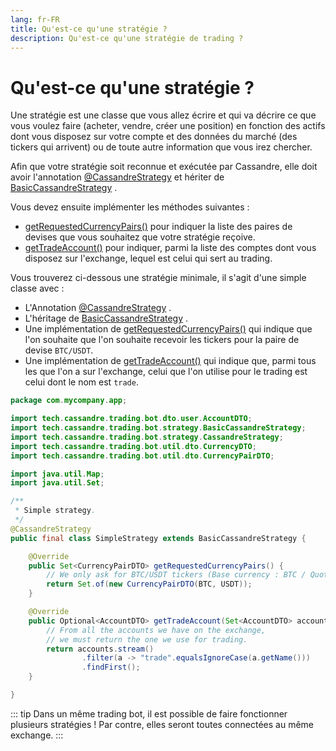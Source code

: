 ```yaml
---
lang: fr-FR
title: Qu'est-ce qu'une stratégie ?
description: Qu'est-ce qu'une stratégie de trading ?
---
```


# Qu'est-ce qu'une stratégie ?

Une stratégie est une classe que vous allez écrire et qui va décrire ce que vous voulez faire (acheter, vendre, créer
une position) en fonction des actifs dont vous disposez sur votre compte et des données du marché (des tickers qui
arrivent) ou de toute autre information que vous irez chercher.

Afin que votre stratégie soit reconnue et exécutée par Cassandre, elle doit avoir
l'annotation [@CassandreStrategy](https://www.javadoc.io/doc/tech.cassandre.trading.bot/cassandre-trading-bot-spring-boot-autoconfigure/latest/tech/cassandre/trading/bot/strategy/CassandreStrategy.html)
et hériter
de [BasicCassandreStrategy](https://www.javadoc.io/doc/tech.cassandre.trading.bot/cassandre-trading-bot-spring-boot-autoconfigure/latest/tech/cassandre/trading/bot/strategy/BasicCassandreStrategy.html)
.

Vous devez ensuite implémenter les méthodes suivantes :

* [getRequestedCurrencyPairs()](https://www.javadoc.io/doc/tech.cassandre.trading.bot/cassandre-trading-bot-spring-boot-autoconfigure/latest/tech/cassandre/trading/bot/strategy/CassandreStrategyInterface.html#getRequestedCurrencyPairs%28%29)
  pour indiquer la liste des paires de devises que vous souhaitez que votre stratégie reçoive.
* [getTradeAccount()](https://www.javadoc.io/doc/tech.cassandre.trading.bot/cassandre-trading-bot-spring-boot-autoconfigure/latest/tech/cassandre/trading/bot/strategy/CassandreStrategyInterface.html#getTradeAccount%28java.util.Set%29)
  pour indiquer, parmi la liste des comptes dont vous disposez sur l'exchange, lequel est celui qui sert au trading.

Vous trouverez ci-dessous une stratégie minimale, il s'agit d'une simple classe avec :

* L'Annotation [@CassandreStrategy](https://www.javadoc.io/doc/tech.cassandre.trading.bot/cassandre-trading-bot-spring-boot-autoconfigure/latest/tech/cassandre/trading/bot/strategy/CassandreStrategy.html)
.
* L'héritage
  de [BasicCassandreStrategy](https://www.javadoc.io/doc/tech.cassandre.trading.bot/cassandre-trading-bot-spring-boot-autoconfigure/latest/tech/cassandre/trading/bot/strategy/BasicCassandreStrategy.html)
  .
* Une implémentation
  de [getRequestedCurrencyPairs()](https://www.javadoc.io/doc/tech.cassandre.trading.bot/cassandre-trading-bot-spring-boot-autoconfigure/latest/tech/cassandre/trading/bot/strategy/CassandreStrategyInterface.html#getRequestedCurrencyPairs%28%29)
  qui indique que l'on souhaite que l'on souhaite recevoir les tickers pour la paire de devise `BTC/USDT`.
* Une implémentation
  de [getTradeAccount()](https://www.javadoc.io/doc/tech.cassandre.trading.bot/cassandre-trading-bot-spring-boot-autoconfigure/latest/tech/cassandre/trading/bot/strategy/CassandreStrategyInterface.html#getTradeAccount%28java.util.Set%29)
  qui indique que, parmi tous les que l'on a sur l'exchange, celui que l'on utilise pour le trading est celui dont le
  nom est `trade`.

```java
package com.mycompany.app;

import tech.cassandre.trading.bot.dto.user.AccountDTO;
import tech.cassandre.trading.bot.strategy.BasicCassandreStrategy;
import tech.cassandre.trading.bot.strategy.CassandreStrategy;
import tech.cassandre.trading.bot.util.dto.CurrencyDTO;
import tech.cassandre.trading.bot.util.dto.CurrencyPairDTO;

import java.util.Map;
import java.util.Set;

/**
 * Simple strategy.
 */
@CassandreStrategy
public final class SimpleStrategy extends BasicCassandreStrategy {

    @Override
    public Set<CurrencyPairDTO> getRequestedCurrencyPairs() {
        // We only ask for BTC/USDT tickers (Base currency : BTC / Quote currency : USDT).
        return Set.of(new CurrencyPairDTO(BTC, USDT));
    }

    @Override
    public Optional<AccountDTO> getTradeAccount(Set<AccountDTO> accounts) {
        // From all the accounts we have on the exchange,
        // we must return the one we use for trading.
        return accounts.stream()
                .filter(a -> "trade".equalsIgnoreCase(a.getName()))
                .findFirst();
    }

}
```

::: tip
Dans un même trading bot, il est possible de faire fonctionner plusieurs stratégies ! Par contre, elles seront toutes
connectées au même exchange.
:::